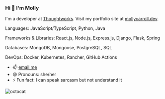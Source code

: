 ### Hi 👋 I'm Molly

I'm a developer at [Thoughtworks](https://github.com/thoughtworks). 
Visit my portfolio site at [mollycarroll.dev](https://www.mollycarroll.dev). 

Languages: JavaScript/TypeScript, Python, Java

Frameworks & Libraries: React.js, Node.js, Express.js, Django, Flask, Spring

Databases: MongoDB, Mongoose, PostgreSQL, SQL

DevOps: Docker, Kubernetes, Rancher, GitHub Actions

- 📫 [email me](mailto:mollyajcarroll@gmail.com)
- 😄 Pronouns: she/her
- ⚡ Fun fact: I can speak sarcasm but not understand it

![octocat](https://i.imgur.com/S8lBy6xm.png)
